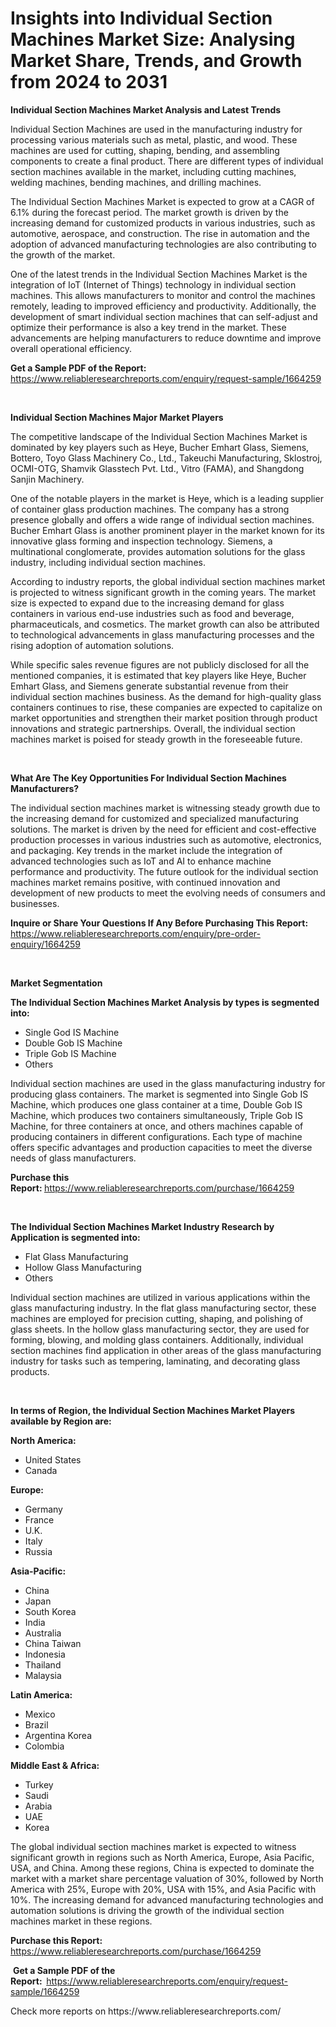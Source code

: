 <p><h1>Insights into Individual Section Machines Market Size: Analysing Market Share, Trends, and Growth from 2024 to 2031</h1></p><p><strong>Individual Section Machines Market Analysis and Latest Trends</strong></p>
<p><p>Individual Section Machines are used in the manufacturing industry for processing various materials such as metal, plastic, and wood. These machines are used for cutting, shaping, bending, and assembling components to create a final product. There are different types of individual section machines available in the market, including cutting machines, welding machines, bending machines, and drilling machines.</p><p>The Individual Section Machines Market is expected to grow at a CAGR of 6.1% during the forecast period. The market growth is driven by the increasing demand for customized products in various industries, such as automotive, aerospace, and construction. The rise in automation and the adoption of advanced manufacturing technologies are also contributing to the growth of the market.</p><p>One of the latest trends in the Individual Section Machines Market is the integration of IoT (Internet of Things) technology in individual section machines. This allows manufacturers to monitor and control the machines remotely, leading to improved efficiency and productivity. Additionally, the development of smart individual section machines that can self-adjust and optimize their performance is also a key trend in the market. These advancements are helping manufacturers to reduce downtime and improve overall operational efficiency.</p></p>
<p><strong>Get a Sample PDF of the Report:&nbsp;</strong> <a href="https://www.reliableresearchreports.com/enquiry/request-sample/1664259">https://www.reliableresearchreports.com/enquiry/request-sample/1664259</a></p>
<p>&nbsp;</p>
<p><strong>Individual Section Machines Major Market Players</strong></p>
<p><p>The competitive landscape of the Individual Section Machines Market is dominated by key players such as Heye, Bucher Emhart Glass, Siemens, Bottero, Toyo Glass Machinery Co., Ltd., Takeuchi Manufacturing, Sklostroj, OCMI-OTG, Shamvik Glasstech Pvt. Ltd., Vitro (FAMA), and Shangdong Sanjin Machinery.</p><p>One of the notable players in the market is Heye, which is a leading supplier of container glass production machines. The company has a strong presence globally and offers a wide range of individual section machines. Bucher Emhart Glass is another prominent player in the market known for its innovative glass forming and inspection technology. Siemens, a multinational conglomerate, provides automation solutions for the glass industry, including individual section machines. </p><p>According to industry reports, the global individual section machines market is projected to witness significant growth in the coming years. The market size is expected to expand due to the increasing demand for glass containers in various end-use industries such as food and beverage, pharmaceuticals, and cosmetics. The market growth can also be attributed to technological advancements in glass manufacturing processes and the rising adoption of automation solutions.</p><p>While specific sales revenue figures are not publicly disclosed for all the mentioned companies, it is estimated that key players like Heye, Bucher Emhart Glass, and Siemens generate substantial revenue from their individual section machines business. As the demand for high-quality glass containers continues to rise, these companies are expected to capitalize on market opportunities and strengthen their market position through product innovations and strategic partnerships. Overall, the individual section machines market is poised for steady growth in the foreseeable future.</p></p>
<p>&nbsp;</p>
<p><strong>What Are The Key Opportunities For Individual Section Machines Manufacturers?</strong></p>
<p><p>The individual section machines market is witnessing steady growth due to the increasing demand for customized and specialized manufacturing solutions. The market is driven by the need for efficient and cost-effective production processes in various industries such as automotive, electronics, and packaging. Key trends in the market include the integration of advanced technologies such as IoT and AI to enhance machine performance and productivity. The future outlook for the individual section machines market remains positive, with continued innovation and development of new products to meet the evolving needs of consumers and businesses.</p></p>
<p><strong>Inquire or Share Your Questions If Any Before Purchasing This Report:</strong> <a href="https://www.reliableresearchreports.com/enquiry/pre-order-enquiry/1664259">https://www.reliableresearchreports.com/enquiry/pre-order-enquiry/1664259</a></p>
<p>&nbsp;</p>
<p><strong>Market Segmentation</strong></p>
<p><strong>The Individual Section Machines Market Analysis by types is segmented into:</strong></p>
<p><ul><li>Single God IS Machine</li><li>Double Gob IS Machine</li><li>Triple Gob IS Machine</li><li>Others</li></ul></p>
<p><p>Individual section machines are used in the glass manufacturing industry for producing glass containers. The market is segmented into Single Gob IS Machine, which produces one glass container at a time, Double Gob IS Machine, which produces two containers simultaneously, Triple Gob IS Machine, for three containers at once, and others machines capable of producing containers in different configurations. Each type of machine offers specific advantages and production capacities to meet the diverse needs of glass manufacturers.</p></p>
<p><strong>Purchase this Report:&nbsp;</strong><a href="https://www.reliableresearchreports.com/purchase/1664259">https://www.reliableresearchreports.com/purchase/1664259</a></p>
<p>&nbsp;</p>
<p><strong>The Individual Section Machines Market Industry Research by Application is segmented into:</strong></p>
<p><ul><li>Flat Glass Manufacturing</li><li>Hollow Glass Manufacturing</li><li>Others</li></ul></p>
<p><p>Individual section machines are utilized in various applications within the glass manufacturing industry. In the flat glass manufacturing sector, these machines are employed for precision cutting, shaping, and polishing of glass sheets. In the hollow glass manufacturing sector, they are used for forming, blowing, and molding glass containers. Additionally, individual section machines find application in other areas of the glass manufacturing industry for tasks such as tempering, laminating, and decorating glass products.</p></p>
<p>&nbsp;</p>
<p><strong>In terms of Region, the Individual Section Machines Market Players available by Region are:</strong></p>
<p>
    <p> <strong> North America: </strong>
        <ul>
            <li>United States</li>
            <li>Canada</li>
        </ul>
        </p> 
    <p> <strong> Europe: </strong>
        <ul>
            <li>Germany</li>
            <li>France</li>
            <li>U.K.</li>
            <li>Italy</li>
            <li>Russia</li>
        </ul>
        </p> 
    <p> <strong> Asia-Pacific: </strong>
        <ul>
            <li>China</li>
            <li>Japan</li>
            <li>South Korea</li>
            <li>India</li>
            <li>Australia</li>
            <li>China Taiwan</li>
            <li>Indonesia</li>
            <li>Thailand</li>
            <li>Malaysia</li>
        </ul>
        </p> 
    <p> <strong> Latin America: </strong>
        <ul>
            <li>Mexico</li>
            <li>Brazil</li>
            <li>Argentina Korea</li>
            <li>Colombia</li>
        </ul>
        </p> 
    <p> <strong> Middle East & Africa: </strong>
        <ul>
            <li>Turkey</li>
            <li>Saudi</li>
            <li>Arabia</li>
            <li>UAE</li>
            <li>Korea</li>
        </ul>
    </p>
    </p>
<p><p>The global individual section machines market is expected to witness significant growth in regions such as North America, Europe, Asia Pacific, USA, and China. Among these regions, China is expected to dominate the market with a market share percentage valuation of 30%, followed by North America with 25%, Europe with 20%, USA with 15%, and Asia Pacific with 10%. The increasing demand for advanced manufacturing technologies and automation solutions is driving the growth of the individual section machines market in these regions.</p></p>
<p><strong>Purchase this Report: </strong><a href="https://www.reliableresearchreports.com/purchase/1664259">https://www.reliableresearchreports.com/purchase/1664259</a></p>
<p>&nbsp;<strong>Get a Sample PDF of the Report:&nbsp;&nbsp;</strong><a href="https://www.reliableresearchreports.com/enquiry/request-sample/1664259">https://www.reliableresearchreports.com/enquiry/request-sample/1664259</a></p>
<p><strong></strong></p>
<p>Check more reports on https://www.reliableresearchreports.com/</p>